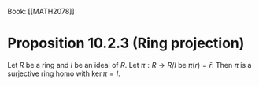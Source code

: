 Book: [[MATH2078]]
# Proposition 10.2.3 (Ring projection)
Let $R$ be a ring and $I$ be an ideal of $R$.
Let $\pi:R\to R/I$ be $\pi(r)=\bar{r}$.
Then $\pi$ is a surjective ring homo with $\ker\pi=I$.
